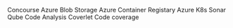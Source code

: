 Concourse 
Azure Blob Storage 
Azure Container Registary 
Azure K8s
Sonar Qube Code Analysis
Coverlet Code coverage


